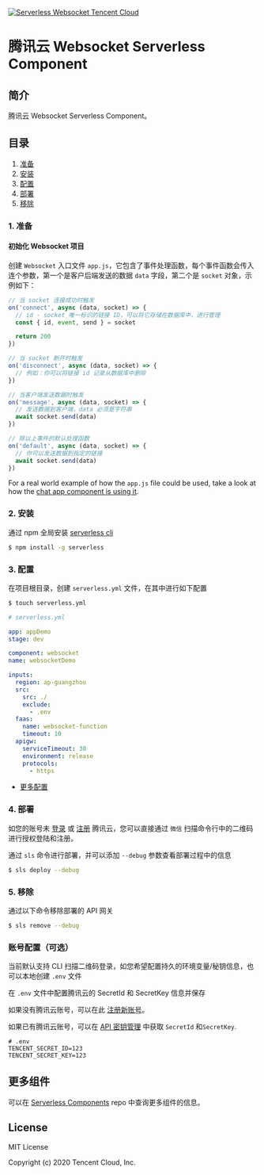 [![Serverless Websocket Tencent Cloud](https://img.serverlesscloud.cn/2020210/1581351457765-WebSocket_%E9%95%BF.png)](http://serverless.com)

# 腾讯云 Websocket Serverless Component

## 简介

腾讯云 Websocket Serverless Component。

## 目录

1. [准备](#1-准备)
2. [安装](#2-安装)
3. [配置](#3-配置)
4. [部署](#4-部署)
5. [移除](#5-移除)

### 1. 准备

#### 初始化 Websocket 项目

创建 `Websocket` 入口文件 `app.js`，它包含了事件处理函数，每个事件函数会传入连个参数，第一个是客户后端发送的数据 `data` 字段，第二个是 `socket` 对象，示例如下：

```js
// 当 socket 连接成功时触发
on('connect', async (data, socket) => {
  // id - socket 唯一标识的链接 ID，可以将它存储在数据库中，进行管理
  const { id, event, send } = socket

  return 200
})

// 当 socket 断开时触发
on('disconnect', async (data, socket) => {
  // 例如：你可以将链接 id 记录从数据库中删除
})

// 当客户端发送数据时触发
on('message', async (data, socket) => {
  // 发送数据到客户端，data 必须是字符串
  await socket.send(data)
})

// 除以上事件的默认处理函数
on('default', async (data, socket) => {
  // 你可以发送数据到指定的链接
  await socket.send(data)
})
```

For a real world example of how the `app.js` file could be used, take a look at how the [chat app component is using it](https://github.com/serverless-components/chat-app/blob/master/backend/socket.js).

### 2. 安装

通过 npm 全局安装 [serverless cli](https://github.com/serverless/serverless)

```bash
$ npm install -g serverless
```

### 3. 配置

在项目根目录，创建 `serverless.yml` 文件，在其中进行如下配置

```bash
$ touch serverless.yml
```

```yml
# serverless.yml

app: appDemo
stage: dev

component: websocket
name: websocketDemo

inputs:
  region: ap-guangzhou
  src:
    src: ./
    exclude:
      - .env
  faas:
    name: websocket-function
    timeout: 10
  apigw:
    serviceTimeout: 30
    environment: release
    protocols:
      - https
```

- [更多配置](https://github.com/serverless-components/tencent-websocket/tree/master/docs/configure.md)

### 4. 部署

如您的账号未 [登录](https://cloud.tencent.com/login) 或 [注册](https://cloud.tencent.com/register) 腾讯云，您可以直接通过 `微信` 扫描命令行中的二维码进行授权登陆和注册。

通过 `sls` 命令进行部署，并可以添加 `--debug` 参数查看部署过程中的信息

```bash
$ sls deploy --debug
```

### 5. 移除

通过以下命令移除部署的 API 网关

```bash
$ sls remove --debug
```

### 账号配置（可选）

当前默认支持 CLI 扫描二维码登录，如您希望配置持久的环境变量/秘钥信息，也可以本地创建 `.env` 文件

在 `.env` 文件中配置腾讯云的 SecretId 和 SecretKey 信息并保存

如果没有腾讯云账号，可以在此 [注册新账号](https://cloud.tencent.com/register)。

如果已有腾讯云账号，可以在 [API 密钥管理](https://console.cloud.tencent.com/cam/capi) 中获取 `SecretId` 和`SecretKey`.

```text
# .env
TENCENT_SECRET_ID=123
TENCENT_SECRET_KEY=123
```

## 更多组件

可以在 [Serverless Components](https://github.com/serverless/components) repo 中查询更多组件的信息。

## License

MIT License

Copyright (c) 2020 Tencent Cloud, Inc.

